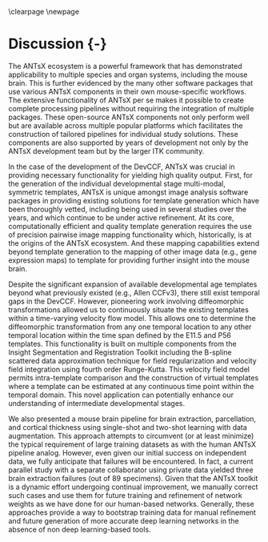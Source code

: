 
\clearpage
\newpage

# Discussion {-}

The ANTsX ecosystem is a powerful framework that has demonstrated applicability
to multiple species and organ systems, including the mouse brain. This is
further evidenced by the many other software packages that use various ANTsX
components in their own mouse-specific workflows.  The extensive functionality
of ANTsX per se makes it possible to create complete processing pipelines
without requiring the integration of multiple packages. These open-source ANTsX
components not only perform well but are available across multiple popular
platforms which facilitates the construction of tailored pipelines for
individual study solutions. These components are also supported by years of
development not only by the ANTsX development team but by the larger ITK
community.  

In the case of the development of the DevCCF, ANTsX was crucial in providing
necessary functionality for yielding high quality output.  First, for the
generation of the individual developmental stage multi-modal, symmetric
templates, ANTsX is unique amongst image analysis software packages in providing
existing solutions for template generation which have been thoroughly vetted,
including being used in several studies over the years, and which continue to be
under active refinement.  At its core, computationally efficient and quality
template generation requires the use of precision pairwise image mapping
functionality which, historically, is at the origins of the ANTsX ecosystem.
And these mapping capabilities extend beyond template generation to the mapping
of other image data (e.g., gene expression maps) to template for providing
further insight into the mouse brain.  

Despite the significant expansion of available developmental age templates
beyond what previously existed (e.g., Allen CCFv3), there still exist temporal
gaps in the DevCCF.  However, pioneering work involving diffeomorphic
transformations allowed us to continuously situate the existing templates within
a time-varying velocity flow model.  This allows one to determine the
diffeomorphic transformation from any one temporal location to any other
temporal location within the time span defined by the E11.5 and P56 templates.
This functionality is built on multiple components from the Insight Segmentation
and Registration Toolkit including the B-spline scattered data approximation
technique for field regularization and velocity field integration using fourth
order Runge-Kutta. This velocity field model permits intra-template comparison
and the construction of virtual templates where a template can be estimated at
any continuous time point within the temporal domain.  This novel application
can potentially enhance our understanding of intermediate developmental stages.

We also presented a mouse brain pipeline for brain extraction, parcellation, and
cortical thickness using single-shot and two-shot learning with data
augmentation.  This approach attempts to circumvent (or at least minimize) the
typical requirement of large training datasets as with the human ANTsX pipeline
analog. However, even given our initial success on independent data, we fully
anticipate that failures will be encountered.  In fact, a current parallel study
with a separate collaborator using private data yielded three brain extraction
failures (out of 89 specimens). Given that the ANTsX toolkit is a dynamic effort
undergoing continual improvement, we manually correct such cases and use them
for future training and refinement of network weights as we have done for our
human-based networks.  Generally, these approaches provide a way to bootstrap 
training data for manual refinement and future generation of more accurate 
deep learning networks in the absence of non deep learning-based tools.


